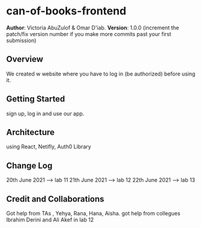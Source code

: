 # can-of-books-frontend

**Author**: Victoria AbuZulof & Omar D'iab.
**Version**: 1.0.0 (increment the patch/fix version number if you make more commits past your first submission)

## Overview

We created w website where you have to log in (be authorized) before using it.

## Getting Started

sign up, log in and use our app.

## Architecture

using React, Netifly, Auth0 Library

## Change Log

20th June 2021 --> lab 11
21th June 2021 --> lab 12
22th June 2021 --> lab 13

## Credit and Collaborations

Got help from TAs , Yehya, Rana, Hana, Aisha.
got help from collegues Ibrahim Derini and Ali Akef in lab 12